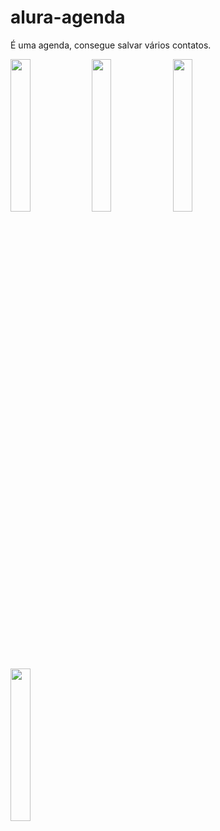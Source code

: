 # alura-agenda

É uma agenda, consegue salvar vários contatos.

<img src="https://user-images.githubusercontent.com/72177982/212202617-69f458b1-3ec8-49a5-a65a-312401f9e05d.png" width="25%"> <img src="https://user-images.githubusercontent.com/72177982/212202627-26eb86f6-8ab7-44c6-890d-16452fbb1aad.png" width="25%"> <img src="https://user-images.githubusercontent.com/72177982/212202641-872d7856-8b38-49b9-8d3b-fc97247b2a6d.png" width="25%"> <img src="https://user-images.githubusercontent.com/72177982/212202650-19fb648a-8251-4112-9740-1f371bf38aa9.png" width="25%">
